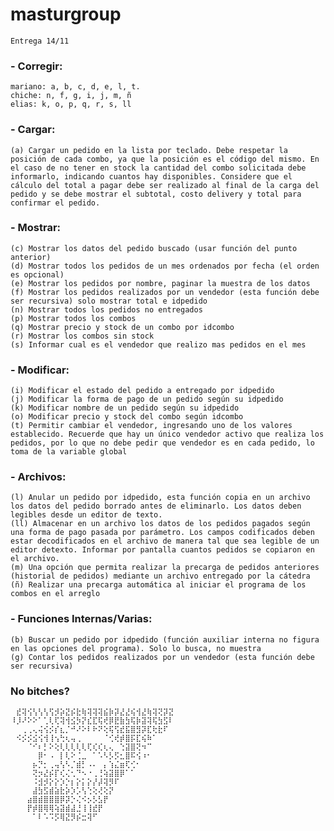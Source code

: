 # masturgroup
	Entrega 14/11
### - Corregir:
	mariano: a, b, c, d, e, l, t.
 	chiche: n, f, g, i, j, m, ñ
	elias: k, o, p, q, r, s, ll
 
### - Cargar:
	(a) Cargar un pedido en la lista por teclado. Debe respetar la posición de cada combo, ya que la posición es el código del mismo. En el caso de no tener en stock la cantidad del combo solicitada debe informarlo, indicando cuantos hay disponibles. Considere que el cálculo del total a pagar debe ser realizado al final de la carga del pedido y se debe mostrar el subtotal, costo delivery y total para confirmar el pedido.

### - Mostrar:
	(c) Mostrar los datos del pedido buscado (usar función del punto anterior)
	(d) Mostrar todos los pedidos de un mes ordenados por fecha (el orden es opcional)
	(e) Mostrar los pedidos por nombre, paginar la muestra de los datos
	(f) Mostrar los pedidos realizados por un vendedor (esta función debe ser recursiva) solo mostrar total e idpedido
	(n) Mostrar todos los pedidos no entregados
	(p) Mostrar todos los combos
	(q) Mostrar precio y stock de un combo por idcombo
	(r) Mostrar los combos sin stock
	(s) Informar cual es el vendedor que realizo mas pedidos en el mes

### - Modificar:
	(i) Modificar el estado del pedido a entregado por idpedido
	(j) Modificar la forma de pago de un pedido según su idpedido
	(k) Modificar nombre de un pedido según su idpedido
	(o) Modificar precio y stock del combo según idcombo
	(t) Permitir cambiar el vendedor, ingresando uno de los valores establecido. Recuerde que hay un único vendedor activo que realiza los pedidos, por lo que no debe pedir que vendedor es en cada pedido, lo toma de la variable global

### - Archivos:
	(l) Anular un pedido por idpedido, esta función copia en un archivo los datos del pedido borrado antes de eliminarlo. Los datos deben legibles desde un editor de texto.
	(ll) Almacenar en un archivo los datos de los pedidos pagados según una forma de pago pasada por parámetro. Los campos codificados deben estar decodificados en el archivo de manera tal que sea legible de un editor detexto. Informar por pantalla cuantos pedidos se copiaron en el archivo.
	(m) Una opción que permita realizar la precarga de pedidos anteriores (historial de pedidos) mediante un archivo entregado por la cátedra
	(ñ) Realizar una precarga automática al iniciar el programa de los combos en el arreglo

### - Funciones Internas/Varias:
	(b) Buscar un pedido por idpedido (función auxiliar interna no figura en las opciones del programa). Solo lo busca, no muestra
	(g) Contar los pedidos realizados por un vendedor (esta función debe ser recursiva)
 
### No bitches?
	⠀⣞⢽⢪⢣⢣⢣⢫⡺⡵⣝⡮⣗⢷⢽⢽⢽⣮⡷⡽⣜⣜⢮⢺⣜⢷⢽⢝⡽⣝
	⠸⡸⠜⠕⠕⠁⢁⢇⢏⢽⢺⣪⡳⡝⣎⣏⢯⢞⡿⣟⣷⣳⢯⡷⣽⢽⢯⣳⣫⠇
	⠀⠀⢀⢀⢄⢬⢪⡪⡎⣆⡈⠚⠜⠕⠇⠗⠝⢕⢯⢫⣞⣯⣿⣻⡽⣏⢗⣗⠏⠀
	⠀⠪⡪⡪⣪⢪⢺⢸⢢⢓⢆⢤⢀⠀⠀⠀⠀⠈⢊⢞⡾⣿⡯⣏⢮⠷⠁⠀⠀
	⠀⠀⠀⠈⠊⠆⡃⠕⢕⢇⢇⢇⢇⢇⢏⢎⢎⢆⢄⠀⢑⣽⣿⢝⠲⠉⠀⠀⠀⠀
	⠀⠀⠀⠀⠀⡿⠂⠠⠀⡇⢇⠕⢈⣀⠀⠁⠡⠣⡣⡫⣂⣿⠯⢪⠰⠂⠀⠀⠀⠀
	⠀⠀⠀⠀⡦⡙⡂⢀⢤⢣⠣⡈⣾⡃⠠⠄⠀⡄⢱⣌⣶⢏⢊⠂⠀⠀⠀⠀⠀⠀
	⠀⠀⠀⠀⢝⡲⣜⡮⡏⢎⢌⢂⠙⠢⠐⢀⢘⢵⣽⣿⡿⠁⠁⠀⠀⠀⠀⠀⠀⠀
	⠀⠀⠀⠀⠨⣺⡺⡕⡕⡱⡑⡆⡕⡅⡕⡜⡼⢽⡻⠏⠀⠀⠀⠀⠀⠀⠀⠀⠀⠀
	⠀⠀⠀⠀⣼⣳⣫⣾⣵⣗⡵⡱⡡⢣⢑⢕⢜⢕⡝⠀⠀⠀⠀⠀⠀⠀⠀⠀⠀⠀
	⠀⠀⠀⣴⣿⣾⣿⣿⣿⡿⡽⡑⢌⠪⡢⡣⣣⡟⠀⠀⠀⠀⠀⠀⠀⠀⠀⠀⠀⠀
	⠀⠀⠀⡟⡾⣿⢿⢿⢵⣽⣾⣼⣘⢸⢸⣞⡟⠀⠀⠀⠀⠀⠀⠀⠀⠀⠀⠀⠀⠀
	⠀⠀⠀⠀⠁⠇⠡⠩⡫⢿⣝⡻⡮⣒⢽⠋⠀⠀⠀⠀⠀⠀⠀⠀⠀⠀⠀
